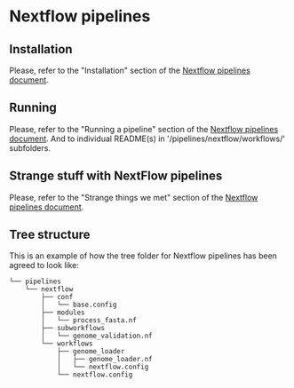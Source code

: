 # Nextflow pipelines

## Installation
Please, refer to the "Installation" section of the [Nextflow pipelines document](/docs/nextflow.md#installation).

## Running
Please, refer to the "Running a pipeline" section of the [Nextflow pipelines document](/docs/nextflow.md#running_a_pipeline).
And to individual README(s) in '/pipelines/nextflow/workflows/' subfolders.

## Strange stuff with NextFlow pipelines
Please, refer to the "Strange things we met" section of the [Nextflow pipelines document](/docs/nextflow.md#Strange_things_we_met).

## Tree structure
This is an example of how the tree folder for Nextflow pipelines has been agreed to look like:
```
└── pipelines
    └── nextflow
        ├── conf
        │   └── base.config
        ├── modules
        │   └── process_fasta.nf
        ├── subworkflows
        │   └── genome_validation.nf
        └── workflows
            ├── genome_loader
            │   ├── genome_loader.nf
            │   └── nextflow.config
            └── nextflow.config
```
